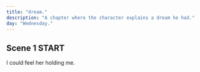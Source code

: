 ```yaml
---
title: "dream."
description: "A chapter where the character explains a dream he had."
day: "Wednesday."
---
```


## Scene 1 START

<!-- See if this chapter makes any sense. If not then don't worry about it. -->

I could feel her holding me.

